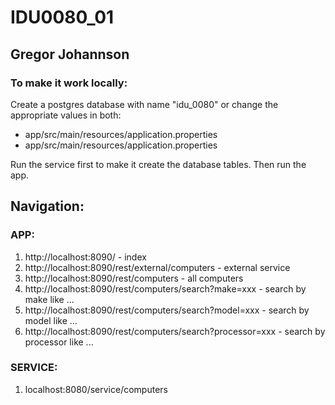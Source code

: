 # IDU0080_01
## Gregor Johannson

### To make it work locally:

Create a postgres database with name "idu_0080" or change the appropriate values in both:
* app/src/main/resources/application.properties
* app/src/main/resources/application.properties

Run the service first to make it create the database tables.
Then run the app.

## Navigation:
### APP:
1. http://localhost:8090/ - index
2. http://localhost:8090/rest/external/computers - external service
3. http://localhost:8090/rest/computers - all computers
4. http://localhost:8090/rest/computers/search?make=xxx - search by make like ...
5. http://localhost:8090/rest/computers/search?model=xxx - search by model like ...
6. http://localhost:8090/rest/computers/search?processor=xxx - search by processor like ...

### SERVICE:
1. localhost:8080/service/computers